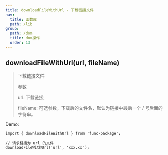 ```yaml
---
title: downloadFileWithUrl - 下载链接文件
nav:
  title: 函数库
  path: /lib
group:
  path: /dom
  title: dom操作
  order: 13
---
```


## downloadFileWithUrl(url, fileName)

> 下载链接文件
>
> 参数
>
> url: 下载链接
>
> fileName: 可选参数，下载后的文件名，默认为链接中最后一个 / 号后面的字符串。

Demo:

```tsx | pure
import { downloadFileWithUrl } from 'func-package';

// 请求链接为 url 的文件
downloadFileWithUrl('url', 'xxx.xx');
```

